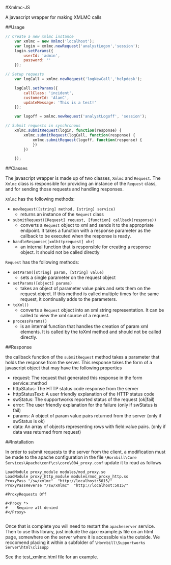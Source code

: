 #Xmlmc-JS

A javascript wrapper for making XMLMC calls


##Usage

```javascript
// Create a new xmlmc instance
    var xmlmc = new Xmlmc('localhost');
    var login = xmlmc.newRequest('analystLogon','session');
    login.setParams({
        userId: 'admin',
        password: ''
    });

// Setup requests
    var logCall = xmlmc.newRequest('logNewCall','helpdesk');

    logCall.setParams({
        callClass: 'incident',
        customerId: 'AlanC',
        updateMessage: 'This is a test!'
    });

    var logoff = xmlmc.newRequest('analystLogoff', 'session');

// Submit requests in synchronous
    xmlmc.submitRequest(login, function(response) {
        xmlmc.submitRequest(logCall, function(response) {
            xmlmc.submitRequest(logoff, function(response) {
            })
        })

    });
```

##Classes

The javascript wrapper is made up of two classes, `Xmlmc` and `Request`. The `Xmlmc` class is responsible for providing an
instance of the `Request` class, and for sending those requests and handling responses.

`Xmlmc` has the following methods:

* `newRequest([string] method, [string] service)` 
    - returns an instance of the `Request` class
* `submitRequest([Request] request, [function] callback(response))`
    - converts a `Request` object to xml and sends it to the appropriate endpoint. It takes a function with a response parameter as the callback to be executed when the response is ready.
* `handleResponse([xmlhttprequest] xhr)`
    - an internal function that is responsible for creating a response object. It should not be called directly

`Request` has the following methods:

* `setParam([string] param, [String] value)`
    - sets a single parameter on the request object
* `setParams([object] params)`
    - takes an object of parameter value pairs and sets them on the request object. If this method is called multiple times for the same request, it continually adds to the parameters.
* `toXml()`
    - converts a `Request` object into an xml string representation. It can be called to view the xml source of a request.
* `processParams()`
    -  is an internal function that handles the creation of param xml elements. It is called by the toXml method and should not be called directly.

##Response

the callback function of the `submitRequest` method takes a parameter that holds the response from the server. This response
takes the form of a javascript object that may have the following properties

* request: The request that generated this response in the form service::method
* httpStatus: The HTTP status code response from the server
* httpStatusText: A user friendly explanation of the HTTP status code
* swStatus: The supportworks reported status of the request (ok|fail)
* error: The user friendly explanation for the failure (only if swStatus is fail)
* params: A object of param value pairs returned from the server (only if swStatus is ok)
* data: An array of objects representing rows with field:value pairs. (only if data was returned from request)

##Installation

In order to submit requests to the server from the client, a modification must be made to the apache configuration
in the file `\Hornbill\Core Services\Apache\conf\cs\core\004_proxy.conf` update it to read as follows

```
LoadModule proxy_module modules/mod_proxy.so
LoadModule proxy_http_module modules/mod_proxy_http.so
ProxyPass "/sw/xmlmc"  "http://localhost:5015/"
ProxyPassReverse "/sw/xmlmc"  "http://localhost:5015/"

#ProxyRequests Off
   
#<Proxy *>
#    Require all denied
#</Proxy>
   
```

Once that is complete you will need to restart the `apacheserver` service. Then to use this library, just include the 
ajax-example.js file on an html page, somewhere on the server where it is accessible via the outside. We reccomend placing
it within a subfolder of `\Hornbill\Supportworks Server\html\clisupp`

See the test_xmlmc.html file for an example.
